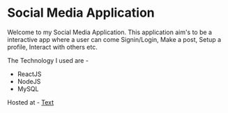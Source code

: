 # Social Media Application

Welcome to my Social Media Application.
This application aim's to be a interactive app where a user can come Signin/Login, Make a post, Setup a profile, Interact with others etc.

The Technology I used are -

- ReactJS
- NodeJS
- MySQL

Hosted at - [Text](https://sanusocial.netlify.app/)
